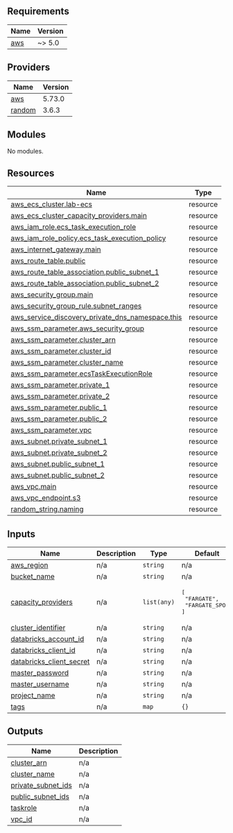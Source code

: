 ## Requirements

| Name | Version |
|------|---------|
| <a name="requirement_aws"></a> [aws](#requirement\_aws) | ~> 5.0 |

## Providers

| Name | Version |
|------|---------|
| <a name="provider_aws"></a> [aws](#provider\_aws) | 5.73.0 |
| <a name="provider_random"></a> [random](#provider\_random) | 3.6.3 |

## Modules

No modules.

## Resources

| Name | Type |
|------|------|
| [aws_ecs_cluster.lab-ecs](https://registry.terraform.io/providers/hashicorp/aws/latest/docs/resources/ecs_cluster) | resource |
| [aws_ecs_cluster_capacity_providers.main](https://registry.terraform.io/providers/hashicorp/aws/latest/docs/resources/ecs_cluster_capacity_providers) | resource |
| [aws_iam_role.ecs_task_execution_role](https://registry.terraform.io/providers/hashicorp/aws/latest/docs/resources/iam_role) | resource |
| [aws_iam_role_policy.ecs_task_execution_policy](https://registry.terraform.io/providers/hashicorp/aws/latest/docs/resources/iam_role_policy) | resource |
| [aws_internet_gateway.main](https://registry.terraform.io/providers/hashicorp/aws/latest/docs/resources/internet_gateway) | resource |
| [aws_route_table.public](https://registry.terraform.io/providers/hashicorp/aws/latest/docs/resources/route_table) | resource |
| [aws_route_table_association.public_subnet_1](https://registry.terraform.io/providers/hashicorp/aws/latest/docs/resources/route_table_association) | resource |
| [aws_route_table_association.public_subnet_2](https://registry.terraform.io/providers/hashicorp/aws/latest/docs/resources/route_table_association) | resource |
| [aws_security_group.main](https://registry.terraform.io/providers/hashicorp/aws/latest/docs/resources/security_group) | resource |
| [aws_security_group_rule.subnet_ranges](https://registry.terraform.io/providers/hashicorp/aws/latest/docs/resources/security_group_rule) | resource |
| [aws_service_discovery_private_dns_namespace.this](https://registry.terraform.io/providers/hashicorp/aws/latest/docs/resources/service_discovery_private_dns_namespace) | resource |
| [aws_ssm_parameter.aws_security_group](https://registry.terraform.io/providers/hashicorp/aws/latest/docs/resources/ssm_parameter) | resource |
| [aws_ssm_parameter.cluster_arn](https://registry.terraform.io/providers/hashicorp/aws/latest/docs/resources/ssm_parameter) | resource |
| [aws_ssm_parameter.cluster_id](https://registry.terraform.io/providers/hashicorp/aws/latest/docs/resources/ssm_parameter) | resource |
| [aws_ssm_parameter.cluster_name](https://registry.terraform.io/providers/hashicorp/aws/latest/docs/resources/ssm_parameter) | resource |
| [aws_ssm_parameter.ecsTaskExecutionRole](https://registry.terraform.io/providers/hashicorp/aws/latest/docs/resources/ssm_parameter) | resource |
| [aws_ssm_parameter.private_1](https://registry.terraform.io/providers/hashicorp/aws/latest/docs/resources/ssm_parameter) | resource |
| [aws_ssm_parameter.private_2](https://registry.terraform.io/providers/hashicorp/aws/latest/docs/resources/ssm_parameter) | resource |
| [aws_ssm_parameter.public_1](https://registry.terraform.io/providers/hashicorp/aws/latest/docs/resources/ssm_parameter) | resource |
| [aws_ssm_parameter.public_2](https://registry.terraform.io/providers/hashicorp/aws/latest/docs/resources/ssm_parameter) | resource |
| [aws_ssm_parameter.vpc](https://registry.terraform.io/providers/hashicorp/aws/latest/docs/resources/ssm_parameter) | resource |
| [aws_subnet.private_subnet_1](https://registry.terraform.io/providers/hashicorp/aws/latest/docs/resources/subnet) | resource |
| [aws_subnet.private_subnet_2](https://registry.terraform.io/providers/hashicorp/aws/latest/docs/resources/subnet) | resource |
| [aws_subnet.public_subnet_1](https://registry.terraform.io/providers/hashicorp/aws/latest/docs/resources/subnet) | resource |
| [aws_subnet.public_subnet_2](https://registry.terraform.io/providers/hashicorp/aws/latest/docs/resources/subnet) | resource |
| [aws_vpc.main](https://registry.terraform.io/providers/hashicorp/aws/latest/docs/resources/vpc) | resource |
| [aws_vpc_endpoint.s3](https://registry.terraform.io/providers/hashicorp/aws/latest/docs/resources/vpc_endpoint) | resource |
| [random_string.naming](https://registry.terraform.io/providers/hashicorp/random/latest/docs/resources/string) | resource |

## Inputs

| Name | Description | Type | Default | Required |
|------|-------------|------|---------|:--------:|
| <a name="input_aws_region"></a> [aws\_region](#input\_aws\_region) | n/a | `string` | n/a | yes |
| <a name="input_bucket_name"></a> [bucket\_name](#input\_bucket\_name) | n/a | `string` | n/a | yes |
| <a name="input_capacity_providers"></a> [capacity\_providers](#input\_capacity\_providers) | n/a | `list(any)` | <pre>[<br/>  "FARGATE",<br/>  "FARGATE_SPOT"<br/>]</pre> | no |
| <a name="input_cluster_identifier"></a> [cluster\_identifier](#input\_cluster\_identifier) | n/a | `string` | n/a | yes |
| <a name="input_databricks_account_id"></a> [databricks\_account\_id](#input\_databricks\_account\_id) | n/a | `string` | n/a | yes |
| <a name="input_databricks_client_id"></a> [databricks\_client\_id](#input\_databricks\_client\_id) | n/a | `string` | n/a | yes |
| <a name="input_databricks_client_secret"></a> [databricks\_client\_secret](#input\_databricks\_client\_secret) | n/a | `string` | n/a | yes |
| <a name="input_master_password"></a> [master\_password](#input\_master\_password) | n/a | `string` | n/a | yes |
| <a name="input_master_username"></a> [master\_username](#input\_master\_username) | n/a | `string` | n/a | yes |
| <a name="input_project_name"></a> [project\_name](#input\_project\_name) | n/a | `string` | n/a | yes |
| <a name="input_tags"></a> [tags](#input\_tags) | n/a | `map` | `{}` | no |

## Outputs

| Name | Description |
|------|-------------|
| <a name="output_cluster_arn"></a> [cluster\_arn](#output\_cluster\_arn) | n/a |
| <a name="output_cluster_name"></a> [cluster\_name](#output\_cluster\_name) | n/a |
| <a name="output_private_subnet_ids"></a> [private\_subnet\_ids](#output\_private\_subnet\_ids) | n/a |
| <a name="output_public_subnet_ids"></a> [public\_subnet\_ids](#output\_public\_subnet\_ids) | n/a |
| <a name="output_taskrole"></a> [taskrole](#output\_taskrole) | n/a |
| <a name="output_vpc_id"></a> [vpc\_id](#output\_vpc\_id) | n/a |
